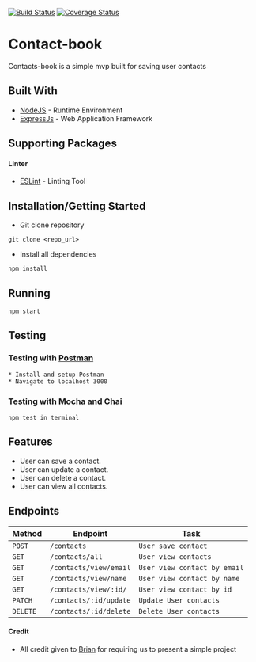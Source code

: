 [![Build Status](https://travis-ci.org/kodek-sleuth/Contacts-book.svg?branch=develope)](https://travis-ci.org/kodek-sleuth/Contacts-book)
[![Coverage Status](https://coveralls.io/repos/github/kodek-sleuth/Contacts-book/badge.svg?branch=develope)](https://coveralls.io/github/kodek-sleuth/Contacts-book?branch=develope)


# Contact-book
Contacts-book is a simple mvp built for saving user contacts

## Built With

* [NodeJS](https://nodejs.org/) - Runtime Environment
* [ExpressJs](https://expressjs.com/) - Web Application Framework


## Supporting Packages
#### Linter

* [ESLint](https://eslint.org/) - Linting Tool

## Installation/Getting Started
* Git clone repository
``` 
git clone <repo_url>
```

* Install all dependencies
```
npm install
```
## Running
```
npm start
```

## Testing

### Testing with [Postman](www.postman.com)
```
* Install and setup Postman 
* Navigate to localhost 3000 
```

### Testing with Mocha and Chai
```
npm test in terminal
```
## Features
* User can save a contact.
* User can update a contact.
* User can delete a contact.
* User can view all contacts.

## Endpoints
|  Method  |  Endpoint  |  Task  |
|  --- |  --- |  ---  |
|  `POST`  |  `/contacts`  |  `User save contact`  |
|  `GET`  |  `/contacts/all`  |  `User view contacts`  |
|  `GET`  |  `/contacts/view/email`  |  `User view contact by email`  |
|  `GET`  |  `/contacts/view/name`  |  `User view contact by name`  |
|  `GET`  |  `/contacts/view/:id/`  |  `User view contact by id`  |
|  `PATCH`  |  `/contacts/:id/update`  |  `Update User contacts`  |
|  `DELETE`  |  `/contacts/:id/delete`  |  `Delete User contacts`  |

#### Credit
* All credit given to [Brian](https://andela.com) for requiring us to present a simple project



